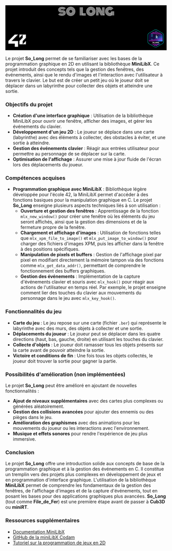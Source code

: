 <picture>
<img alt="Entête du dépôt ft_so_long." src="https://github.com/Paype67210/so_long_42_Mulhouse/blob/main/Tools/cover-so_long.png">
</picture>

Le projet **So_Long** permet de se familiariser avec les bases de la programmation graphique en 2D en utilisant la bibliothèque **MiniLibX**. Ce projet introduit des concepts tels que la gestion des fenêtres, des événements, ainsi que le rendu d'images et l'interaction avec l'utilisateur à travers le clavier. Le but est de créer un petit jeu où le joueur doit se déplacer dans un labyrinthe pour collecter des objets et atteindre une sortie.

### Objectifs du projet

- **Création d'une interface graphique** : Utilisation de la bibliothèque MiniLibX pour ouvrir une fenêtre, afficher des images, et gérer les événements du clavier.
- **Développement d'un jeu 2D** : Le joueur se déplace dans une carte (labyrinthe) avec des éléments à collecter, des obstacles à éviter, et une sortie à atteindre.
- **Gestion des événements clavier** : Réagir aux entrées utilisateur pour permettre au personnage de se déplacer sur la carte.
- **Optimisation de l'affichage** : Assurer une mise à jour fluide de l'écran lors des déplacements du joueur.

### Compétences acquises

- **Programmation graphique avec MiniLibX** : Bibliothèque légère développée pour l'école 42, la MiniLibX permet d'accéder à des fonctions basiques pour la manipulation graphique en C. Le projet **So_Long** enseigne plusieurs aspects techniques liés à son utilisation :
  - **Ouverture et gestion des fenêtres** : Apprentissage de la fonction `mlx_new_window()` pour créer une fenêtre où les éléments du jeu seront affichés, ainsi que la gestion des dimensions et de la fermeture propre de la fenêtre.
  - **Chargement et affichage d'images** : Utilisation de fonctions telles que `mlx_xpm_file_to_image()` et `mlx_put_image_to_window()` pour charger des fichiers d'images XPM, puis les afficher dans la fenêtre à des positions spécifiques.
  - **Manipulation de pixels et buffers** : Gestion de l'affichage pixel par pixel en modifiant directement la mémoire tampon via des fonctions comme `mlx_get_data_addr()`, permettant de comprendre le fonctionnement des buffers graphiques.
  - **Gestion des événements** : Implémentation de la capture d'événements clavier et souris avec `mlx_hook()` pour réagir aux actions de l'utilisateur en temps réel. Par exemple, le projet enseigne comment lier des touches du clavier aux mouvements du personnage dans le jeu avec `mlx_key_hook()`.

### Fonctionnalités du jeu

- **Carte du jeu** : Le jeu repose sur une carte (fichier `.ber`) qui représente le labyrinthe avec des murs, des objets à collecter et une sortie.
- **Déplacements du joueur** : Le joueur peut se déplacer dans les quatre directions (haut, bas, gauche, droite) en utilisant les touches du clavier.
- **Collecte d'objets** : Le joueur doit ramasser tous les objets présents sur la carte avant de pouvoir atteindre la sortie.
- **Victoire et conditions de fin** : Une fois tous les objets collectés, le joueur doit trouver la sortie pour gagner la partie.

### Possibilités d'amélioration (non implémentées)

Le projet **So_Long** peut être amélioré en ajoutant de nouvelles fonctionnalités :
- **Ajout de niveaux supplémentaires** avec des cartes plus complexes ou générées aléatoirement.
- **Gestion des collisions avancées** pour ajouter des ennemis ou des pièges dans le jeu.
- **Amélioration des graphismes** avec des animations pour les mouvements du joueur ou les interactions avec l'environnement.
- **Musique et effets sonores** pour rendre l'expérience de jeu plus immersive.

### Conclusion

Le projet **So_Long** offre une introduction solide aux concepts de base de la programmation graphique et à la gestion des événements en C. Il constitue un tremplin vers des projets plus complexes en développement de jeux et en programmation d'interface graphique. L'utilisation de la bibliothèque **MiniLibX** permet de comprendre les fondamentaux de la gestion des fenêtres, de l'affichage d'images et de la capture d'événements, tout en posant les bases pour des applications graphiques plus avancées.
**So_Long** (tout comme **File_de_Fer**) est une première étape avant de passer à **Cub3D** ou **miniRT**.

### Ressources supplémentaires

- [Documentation MiniLibX](https://harm-smits.github.io/42docs/libs/minilibx)
- [GitHub de la miniLibX Codam](https://github.com/codam-coding-college/MLX42/tree/master)
- [Tutoriel sur la programmation de jeux en 2D](https://www.raywenderlich.com/38732/introduction-to-2d-game-programming-in-c)

